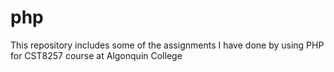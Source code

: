 # php
This repository includes some of the assignments I have done by using PHP for CST8257 course at Algonquin College

